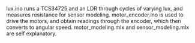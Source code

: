 lux.ino runs a TCS34725 and an LDR through cycles of varying lux, and measures resistance for sensor modeling.
motor_encoder.ino is used to drive the motors, and obtain readings through the encoder, which then converts to angular speed.
motor_modeling.mlx and sensor_modeling.mlx are self explanatory.
